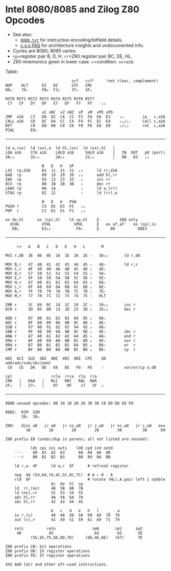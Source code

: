 Intel 8080/8085 and Zilog Z80 Opcodes
=====================================

- See also:
  - [`8080.txt`](8080.txt) for instruction encoding/bitfield details.
  - [c.s.s FAQ][cssfaq] for architecture insights and undocumented info.
- Cycles are 8080; 8085 varies.
- `rp`=register pair B, D, H. `rr`=Z80 register pair BC, DE, HL.
- Z80 mnemonics given in lower case. `c`=condition. `xx`=`a16`.

Table:

                                 scf   ccf¹     ¹not clear, complement!
    NOP    HLT      EI   DI      STC   CMC
    00₄    76₇      FB₄  F3₄     37₄   3F₄

    RST0 RST1 RST2 RST3 RST4 RST5 RST6 RST7
     C7   CF   D7   DF   E7   EF   F7   FF    ₁₁

                    xC xNC  xZ xNZ  xP  xM  xPE xPO
    JMP  a16   C3   DA  D2  CA  C2  F2  FA  EA  E2    ₁₀        jp   c,a16
    CALL a16   CD   DC  D4  CC  C4  F4  FC  EC  E4    ₁₁/₁₇     call c,a16
    RET        C9   D8  D0  C8  C0  F0  F8  E8  E0    ₅/₁₁      ret  c,a16
    PCHL       E9₅

    ──────────────────────────────────────────────────────────────────────

    ld a,(xx)  ld (xx),a  ld hl,(xx)  ld (xx),hl   │
    LDA a16    STA a16    LHLD a16     SHLD a16    │   IN  OUT   p8 (port)
    3A₁₃       32₁₃       2A₁₆         22₁₆        │   DB   D3   ₁₀

                    B   D   H   SP
    LXI  rp,d16     01  11  21  31  ₁₀      ld rr,d16
    DAD  rp         09  19  29  39  ₁₀      add hl,rr
    INX  rp         03  13  23  33   ₅      inc rr
    DCX  rp         0B  1B  2B  3B   ₅      dec rr
    LDAX rp         0A  1A           ₇      ld a,(rr)
    STAX rp         02  12           ₇      ld (rr),a

                    B   D   H   PSW
    PUSH r          C5  D5  E5  F5   ₁₁
    POP  r          C1  D1  E1  F1   ₁₀

    ex de,hl      ex (sp),hl    ld sp,hl    ‖         Z80 only
      XCHG          XTHL          SPHL      ‖   ex af,af'   ex (sp),ix
       EB₄          E3₁₈           F9₅      ‖     08          DDE3

    ──────────────────────────────────────────────────────────────────────

         r=   A   B   C   D   E   H   L       M

    MVI r,d8  3E  06  0E  16  1E  26  2E ₇   36₁₀       ld r,d8

    MOV B,r   47  40  41  42  43  44  45 ₅   46₇        ld r,r
    MOV C,r   4F  48  49  4A  4B  4C  4D ₅   4E₇
    MOV D,r   57  50  51  52  53  54  55 ₅   56₇
    MOV E,r   5F  58  59  5A  5B  5C  5D ₅   5E₇
    MOV H,r   67  60  61  62  63  64  65 ₅   66₇
    MOV L,r   6F  68  69  6A  6B  6C  6D ₅   6E₇
    MOV A,r   7F  78  79  7A  7B  7C  7D ₅   7E₇
    MOV M,r   77  70  71  72  73  74  75 ₇   HLT

    INR r     3C  04  0C  14  1C  24  2C ₅   34₁₀       inc r
    DCR r     3D  05  0D  15  1D  25  2D ₅   35₁₀       dec r

    ADD r     87  80  81  82  83  84  85 ₄   86₇
    ADC r     8F  88  89  8A  8B  8C  8D ₄   8E₇
    SUB r     97  90  91  92  93  94  95 ₄   96₇
    SBB r     9F  98  99  9A  9B  9C  9D ₄   9E₇        sbc r
    ANA r     A7  A0  A1  A2  A3  A4  A5 ₄   A6₇        and r
    XRA r     AF  A8  A9  AA  AB  AC  AD ₄   AE₇        xor r
    ORA r     B7  B0  B1  B2  B3  B4  B5 ₄   B6₇        or  r
    CMP r     BF  B8  B9  BA  BB  BC  BD ₄   BE₇        cp  r

    ADI  ACI  SUI  SBI  ANI  XRI  ORI  CPI    d8        add/adc/sub/sbc/and/
     C6   CE   D6   DE   E6   EE   F6   FE    ₇         xor/or/cp a,d8

    cpl                 rcla  rrca  rla  rra
    CMA   │   DAA   │   RLC   RRC   RAL  RAR
    2F₄   │   27₄   │    07    0F    17   1F  ₄

    ──────────────────────────────────────────────────────────────────────

    8080 unused opcodes: 08 10 18 20 28 30 38 CB D9 DD ED FD

    8085:  RIM  SIM
           20₄  30₄

    Z80:   djnz a8   jr a8   jr nz,a8   jr z,a8   jr nc,a8   jr c,a8   exx
             10        18        20        28        30         38      D9

    Z80 prefix ED (undoc/dup in parens; all not listed are unused):

               ldi cpi ini outi    ldd cpd ind outd
        ⋅⋅⋅     A0  A1  A2  A3      A8  A9  AA  AB
        ⋅⋅⋅r    B0  B1  B2  B3      B8  B9  BA  BB

        ld r,a  4F      ld a,r  5F      # refresh register

        neg  44 (54,64,74,4C,5C,6C,7C)  # A ← 0 - A
        rld  6F                         # rotate (HL),A pair left 1 nybble
                        bc  de  hl  sp
        ld  rr,(nn)     4B  5B  6B  7B
        ld (nn),rr      52  53  54  55
        adc hl,rr       4A  5A  6A  7A
        sbc hl,rr       42  43  44  45

                        b   c   d   e   h   l    _   a
        in r,(c)        40  48  50  58  60  68  70  78
        out (c),r       41  49  51  59  61  69  71  79

        reti          retn                im0       im1      im2
         4D            45                  64        65       5E
               (55,65,75,5D,6D,7D)     (66,4E,6E)   (67)      7E

    Z80 prefix CB: bit operations
    Z80 prefix DD: IX register operations
    Z80 prefix FD: IY register operations

    XXX Add ldir and other oft-used instructions.



<!-------------------------------------------------------------------->
[cssfaq]: https://worldofspectrum.org/faq/reference/z80reference.htm
